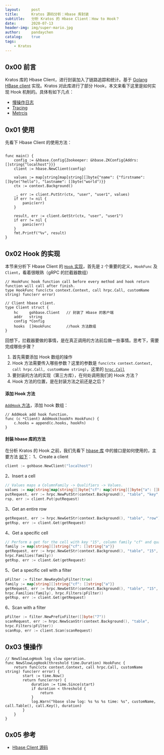 ```yaml
---
layout:     post
title:      Kratos 源码分析：Hbase 库封装
subtitle:   分析 Kratos 的 Hbase Client：How to Hook？
date:       2020-07-13
header-img: img/super-mario.jpg
author:     pandaychen
catalog:    true
tags:
    - Kratos
---
```


##  0x00    前言
Kratos 库的 Hbase Client，进行封装加入了链路追踪和统计。基于 [Golang HBase client](https://github.com/tsuna/gohbase) 实现。Kratos 对此库进行了部分 Hook，本文来看下这里是如何实现 Hook 机制的。具体有如下几点：
-	[慢操作日志](https://github.com/go-kratos/kratos/blob/master/pkg/database/hbase/slowlog.go)
-	[Tracing](https://github.com/go-kratos/kratos/blob/master/pkg/database/hbase/trace.go)
-	[Metrcis](https://github.com/go-kratos/kratos/blob/master/pkg/database/hbase/metrics.go)


##	0x01	使用
先看下 Hbase Client 的使用方法：
```golang

func main() {
	config := &hbase.Config{Zookeeper: &hbase.ZKConfig{Addrs: []string{"localhost"}}}
	client := hbase.NewClient(config)

	values := map[string]map[string][]byte{"name": {"firstname": []byte("hello"), "lastname": []byte("world")}}
	ctx := context.Background()

	_, err := client.PutStr(ctx, "user", "user1", values)
	if err != nil {
		panic(err)
	}

	result, err := client.GetStr(ctx, "user", "user1")
	if err != nil {
		panic(err)
	}
	fmt.Printf("%v", result)
}
```

##	0x02	Hook 的实现
本节来分析下 Hbase Client 的 [`Hook` 实现](https://github.com/go-kratos/kratos/blob/master/pkg/database/hbase/hbase.go)，首先是 `2` 个重要的定义，`HookFunc` 及 `Client`，看着很眼熟（gRPC 的拦截器数组）
```golang
// HookFunc hook function call before every method and hook return function will call after finish.
type HookFunc func(ctx context.Context, call hrpc.Call, customName string) func(err error)

// Client hbase client.
type Client struct {
	hc     gohbase.Client	// 封装了 Hbase 的客户端
	addr   string
	config *Config
	hooks  []HookFunc		//hook 方法数组
}
```

回想下，拦截器要做的事情，是在真正调用的方法前后做一些事情。思考下，需要完成哪些步骤？
1.	首先需要添加 Hook 数组的操作
2.	Hook 方法需要传入哪些参数？这里的参数是 `func(ctx context.Context, call hrpc.Call, customName string)`，这里的 [`hrpc.Call`](https://github.com/tsuna/gohbase/blob/master/hrpc/call.go#L50)
3.	要封装的方法的实现（第三方库），在何处调用我们的 Hook 方法？
4.	Hook 方法的位置，是在封装方法之前还是之后？

####	添加 Hook 方法
[`AddHook` 方法](https://github.com/go-kratos/kratos/blob/master/pkg/database/hbase/hbase.go#L27)，添加 hook 数组：
```golang
// AddHook add hook function.
func (c *Client) AddHook(hookFn HookFunc) {
	c.hooks = append(c.hooks, hookFn)
}
```

####	封装 hbase 库的方法
在分析 Kratos 的 Hook 之前，我们先看下 [hbase 库](https://github.com/tsuna/gohbase) 中的接口是如何使用的，主要方法 [如下](https://raw.githubusercontent.com/tsuna/gohbase/master/README.md)：
1、Create a client<br>
```go
client := gohbase.NewClient("localhost")
```

2、Insert a cell<br>
```go
// Values maps a ColumnFamily -> Qualifiers -> Values.
values := map[string]map[string][]byte{"cf": map[string][]byte{"a": []byte{0}}}
putRequest, err := hrpc.NewPutStr(context.Background(), "table", "key", values)
rsp, err := client.Put(putRequest)
```

3、Get an entire row<br>
```go
getRequest, err := hrpc.NewGetStr(context.Background(), "table", "row")
getRsp, err := client.Get(getRequest)
```

4、Get a specific cell<br>
```go
// Perform a get for the cell with key "15", column family "cf" and qualifier "a"
family := map[string][]string{"cf": []string{"a"}}
getRequest, err := hrpc.NewGetStr(context.Background(), "table", "15",
hrpc.Families(family))
getRsp, err := client.Get(getRequest)
```

5、Get a specific cell with a filter<br>
```go
pFilter := filter.NewKeyOnlyFilter(true)
family := map[string][]string{"cf": []string{"a"}}
getRequest, err := hrpc.NewGetStr(context.Background(), "table", "15",
hrpc.Families(family), hrpc.Filters(pFilter))
getRsp, err := client.Get(getRequest)
```

6、Scan with a filter<br>
```go
pFilter := filter.NewPrefixFilter([]byte("7"))
scanRequest, err := hrpc.NewScanStr(context.Background(), "table",
hrpc.Filters(pFilter))
scanRsp, err := client.Scan(scanRequest)
```

##	0x03	慢操作
```golang
// NewSlowLogHook log slow operation.
func NewSlowLogHook(threshold time.Duration) HookFunc {
	return func(ctx context.Context, call hrpc.Call, customName string) func(err error) {
		start := time.Now()
		return func(error) {
			duration := time.Since(start)
			if duration < threshold {
				return
			}
			log.Warn("hbase slow log: %s %s %s time: %s", customName, call.Table(), call.Key(), duration)
		}
	}
}
```

##  0x05	参考
-   [Hbase Client 源码](https://github.com/go-kratos/kratos/tree/master/pkg/database/hbase)
